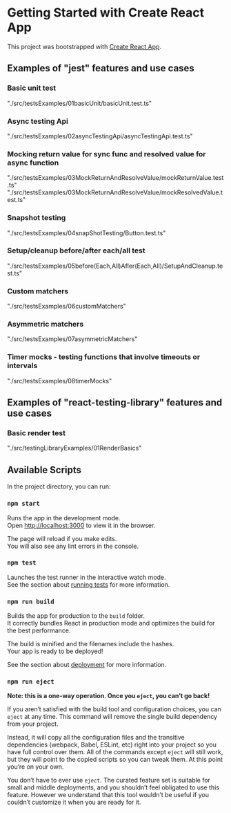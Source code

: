 # Getting Started with Create React App

This project was bootstrapped with [Create React App](https://github.com/facebook/create-react-app).

## Examples of "jest" features and use cases

### Basic unit test

"./src/testsExamples/01basicUnit/basicUnit.test.ts"

### Async testing Api

"./src/testsExamples/02asyncTestingApi/asyncTestingApi.test.ts"

### Mocking return value for sync func and resolved value for async function

"./src/testsExamples/03MockReturnAndResolveValue/mockReturnValue.test.ts"
"./src/testsExamples/03MockReturnAndResolveValue/mockResolvedValue.test.ts"

### Snapshot testing

"./src/testsExamples/04snapShotTesting/Button.test.ts"

### Setup/cleanup before/after each/all test

"./src/testsExamples/05before(Each,All)Afler(Each,All)/SetupAndCleanup.test.ts"

### Custom matchers

"./src/testsExamples/06customMatchers"

### Asymmetric matchers

"./src/testsExamples/07asymmetricMatchers"

### Timer mocks - testing functions that involve timeouts or intervals

"./src/testsExamples/08timerMocks"

## Examples of "react-testing-library" features and use cases

### Basic render test

"./src/testingLibraryExamples/01RenderBasics"

## Available Scripts

In the project directory, you can run:

### `npm start`

Runs the app in the development mode.\
Open [http://localhost:3000](http://localhost:3000) to view it in the browser.

The page will reload if you make edits.\
You will also see any lint errors in the console.

### `npm test`

Launches the test runner in the interactive watch mode.\
See the section about [running tests](https://facebook.github.io/create-react-app/docs/running-tests) for more information.

### `npm run build`

Builds the app for production to the `build` folder.\
It correctly bundles React in production mode and optimizes the build for the best performance.

The build is minified and the filenames include the hashes.\
Your app is ready to be deployed!

See the section about [deployment](https://facebook.github.io/create-react-app/docs/deployment) for more information.

### `npm run eject`

**Note: this is a one-way operation. Once you `eject`, you can’t go back!**

If you aren’t satisfied with the build tool and configuration choices, you can `eject` at any time. This command will remove the single build dependency from your project.

Instead, it will copy all the configuration files and the transitive dependencies (webpack, Babel, ESLint, etc) right into your project so you have full control over them. All of the commands except `eject` will still work, but they will point to the copied scripts so you can tweak them. At this point you’re on your own.

You don’t have to ever use `eject`. The curated feature set is suitable for small and middle deployments, and you shouldn’t feel obligated to use this feature. However we understand that this tool wouldn’t be useful if you couldn’t customize it when you are ready for it.
